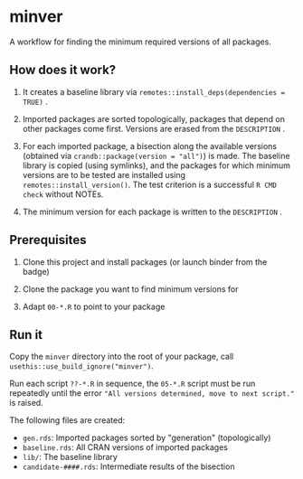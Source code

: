 # minver

A workflow for finding the minimum required versions of all packages.

## How does it work?

1. It creates a baseline library via `remotes::install_deps(dependencies = TRUE)` .

2. Imported packages are sorted topologically, packages that depend on other packages come first. Versions are erased from the `DESCRIPTION` .

3. For each imported package, a bisection along the available versions (obtained via `crandb::package(version = "all")`) is made. The baseline library is copied (using symlinks), and the packages for which minimum versions are to be tested are installed using `remotes::install_version()`. The test criterion is a successful `R CMD check` without NOTEs.

4. The minimum version for each package is written to the `DESCRIPTION` .

## Prerequisites

1. Clone this project and install packages (or launch binder from the badge)

1. Clone the package you want to find minimum versions for

1. Adapt `00-*.R` to point to your package

## Run it

Copy the `minver` directory into the root of your package, call `usethis::use_build_ignore("minver")`.

Run each script `??-*.R` in sequence, the `05-*.R` script must be run repeatedly until the error `"All versions determined, move to next script."` is raised.

The following files are created:

- `gen.rds`: Imported packages sorted by "generation" (topologically)
- `baseline.rds`: All CRAN versions of imported packages
- `lib/`: The baseline library
- `candidate-####.rds`: Intermediate results of the bisection
